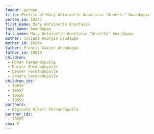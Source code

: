 ```yaml
---
layout: person
title: Profile of Mary Antoinette Anastasia "Annette" Anandappa
person_id: I0347
first_name: Mary Antoinette Anastasia
last_name: Anandappa
full_name: Mary Antoinette Anastasia "Annette" Anandappa
mother: Juliana Rodrgio Candappa
mother_id: I0344
father: Francis Xavier Anandappa
father_id: I0019
children:
 - Mohan Fernandopulle
 - Maryse Fernandopulle
 - Denver Fernandopulle
 - Sandra Fernandopulle
children_ids:
 - I0656
 - I0657
 - I0658
 - I0659
partners:
 - Reginald Albert Fernandopulle
partner_ids:
 - I0655
sex: F
---
```


